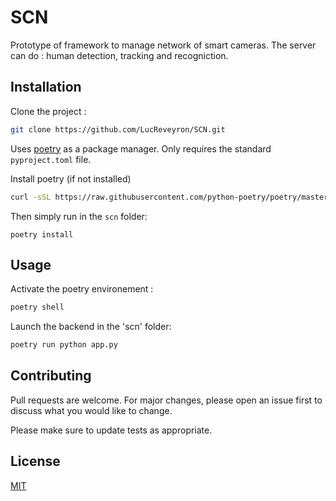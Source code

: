 # SCN
Prototype of framework to manage network of smart cameras. The server can do : human detection, tracking and recogniction. 

## Installation
Clone the project :
```bash
git clone https://github.com/LucReveyron/SCN.git

```
Uses [poetry](https://python-poetry.org/docs/) as a package manager. Only requires the standard `pyproject.toml` file.

Install poetry (if not installed)
```bash
curl -sSL https://raw.githubusercontent.com/python-poetry/poetry/master/get-poetry.py | python -
```

Then simply run in the `scn` folder:

```
poetry install
```

## Usage

Activate the poetry environement :
```bash
poetry shell
```
Launch the backend in the 'scn' folder:
```bash
poetry run python app.py
```

## Contributing
Pull requests are welcome. For major changes, please open an issue first to discuss what you would like to change.

Please make sure to update tests as appropriate.

## License
[MIT](https://choosealicense.com/licenses/mit/)
